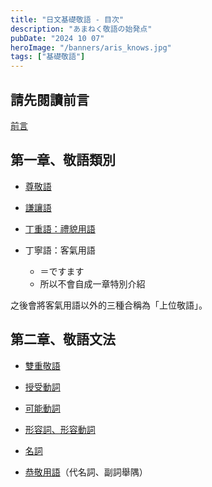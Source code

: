 ```yaml
---
title: "日文基礎敬語 - 目次"
description: "あまねく敬語の始発点"
pubDate: "2024 10 07"
heroImage: "/banners/aris_knows.jpg"
tags: ["基礎敬語"]
---
```


## 請先閱讀前言

[前言]({{site.url}}/keigo/preface)

## 第一章、敬語類別

- [尊敬語]({{site.url}}/keigo/sonkeigo)

- [謙讓語]({{site.url}}/keigo/kenjougo)

- [丁重語：禮貌用語]({{site.url}}/keigo/teichougo)

- 丁寧語：客氣用語 
    - ＝ですます
    - 所以不會自成一章特別介紹

之後會將客氣用語以外的三種合稱為「上位敬語」。

## 第二章、敬語文法

- [雙重敬語]({{site.url}}/keigo/double)

- [授受動詞]({{site.url}}/keigo/juju)

- [可能動詞]({{site.url}}/keigo/kanou)

- [形容詞、形容動詞]({{site.url}}/keigo/adj)

- [名詞]({{site.url}}/keigo/noun)

- [恭敬用語]({{site.url}}/keigo/kyoukei)（代名詞、副詞舉隅）
